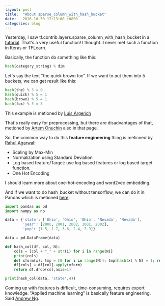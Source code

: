 ```yaml
---
layout: post
title:  "About sparse_column_with_hash_bucket"
date:   2016-10-30 17:13:00 +0800
categories: blog
---
```


Yesterday, I saw tf.contrib.layers.sparse_column_with_hash_bucket in a [tutorial][tensorflow-tutorial]. That's a very useful function! I thought. I never met such a function in Keras or TFLearn.

Basically, the function do something like this:

```python
hash(category_string) % dim
```

Let's say the text "the quick brown fox". If we want to put them into 5 buckets, we can get result like this:

```python
hash(the) % 5 = 0
hash(quick) % 5 = 1
hash(brown) % 5 = 1
hash(fox) % 5 = 3
```
This example is metioned by [Luis Argerich][luis-in-quora]

That's really easy for preprocessing, but there are disadvantages of that, metioned by [Artem Onuchin][luis-in-quora] also in that page.

So, the common way to do this **feature engineering** thing is metioned by [Rahul Agarwal][practice-quora]:

* Scaling by Max-Min
* Normalization using Standard Deviation
* Log based feature/Target: use log based features or log based target function.
* One Hot Encoding

I should learn more about one-hot-encoding and word2vec embedding.

And if we want to do hash_bucket without tensorflow, we can do it in Pandas which is metioned [here][stackoverflow-hash-code]:

```python
import pandas as pd
import numpy as np

data = {'state': ['Ohio', 'Ohio', 'Ohio', 'Nevada', 'Nevada'],
        'year': [2000, 2001, 2002, 2001, 2002],
        'pop': [1.5, 1.7, 3.6, 2.4, 2.9]}

data = pd.DataFrame(data)

def hash_col(df, col, N):
    cols = [col + "_" + str(i) for i in range(N)]
    print(cols)
    def xform(x): tmp = [0 for i in range(N)]; tmp[hash(x) % N] = 1; return pd.Series(tmp,index=cols)
    df[cols] = df[col].apply(xform)
    return df.drop(col,axis=1)

print(hash_col(data, 'state',4))
```

Coming up with features is difficult, time-consuming, requires expert knowledge. "Applied machine learning" is basically feature engineering. Said [Andrew Ng][ng].


[tensorflow-tutorial]:https://www.tensorflow.org/versions/r0.11/tutorials/wide/index.html
[luis-in-quora]:https://www.quora.com/Can-you-explain-feature-hashing-in-an-easily-understandable-way
[practice-quora]:https://www.quora.com/What-are-some-best-practices-in-Feature-Engineering
[stackoverflow-hash-code]:http://stackoverflow.com/questions/8673035/what-is-feature-hashing-hashing-trick/33581487
[ng]:http://www.andrewng.org/
